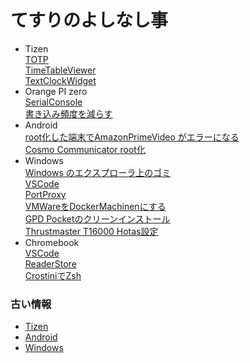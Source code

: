 # てすりのよしなし事
- Tizen  
  [TOTP](/Tizen/TOTP)  
  [TimeTableViewer](/Tizen/TimeTableViewer)  
  [TextClockWidget](/Tizen/TextClockWidget)  
- Orange PI zero  
  [SerialConsole](/OrangePI/Serial)  
  [書き込み頻度を減らす](/OrangePI/Flash)
- Android  
  [root化した端末でAmazonPrimeVideo がエラーになる](Android/AmazonPrimeVideoRoot)  
  [Cosmo Communicator root化](Android/Cosmo-Root)
- Windows  
  [Windows のエクスプローラ上のゴミ](Windows/Explorer)  
  [VSCode](Windows/VSCode)  
  [PortProxy](Windows/PortProxy)  
  [VMWareをDockerMachinenにする](Windows/Docker-VMWare)  
  [GPD Pocketのクリーンインストール](Windows/GpdPocket-CleanInstall)  
  [Thrustmaster T16000 Hotas設定](Windows/Thrustmaster)
- Chromebook  
  [VSCode](Chromebook/VSCode)  
  [ReaderStore](Chromebook/ReaderStore)  
  [CrostiniでZsh](Chromebook/Crostini-zsh)  


### 古い情報
- [Tizen](Tizen/old)  
- [Android](Android/old)  
- [Windows](Windows/old)
